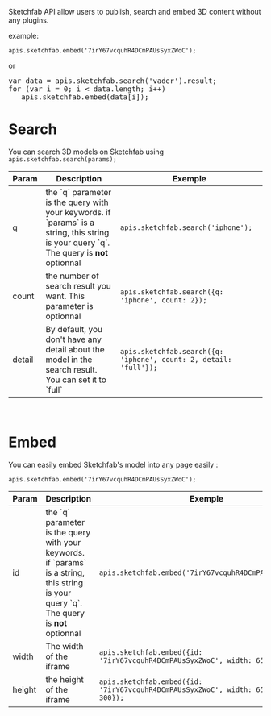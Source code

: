 Sketchfab API allow users to publish, search and embed 3D content without any plugins.

example:

`apis.sketchfab.embed('7irY67vcquhR4DCmPAUsSyxZWoC');`

or

<pre class="prettyprint">var data = apis.sketchfab.search('vader').result;
for (var i = 0; i < data.length; i++)
   apis.sketchfab.embed(data[i]);</pre>

Search
======

You can search 3D models on Sketchfab using `apis.sketchfab.search(params);`

<table class="table">
	<head>
		<th>Param</th>
		<th>Description</th>
		<th>Exemple</th>
	</thead>
	<tbody>
		<tr>
			<td>q</td>
			<td>the `q` parameter is the query with your keywords. if `params` is a string, this string is your query `q`. The query is <strong>not</strong> optionnal</td>
			<td><code>apis.sketchfab.search('iphone');</code></td>
		</tr>
		<tr>
			<td>count</td>
			<td>the number of search result you want. This parameter is optionnal</td>
			<td><code>apis.sketchfab.search({q: 'iphone', count: 2});</code></td>
		</tr>
		<tr>
			<td>detail</td>
			<td>By default, you don't have any detail about the model in the search result. You can set it to `full` </td>
			<td><code>apis.sketchfab.search({q: 'iphone', count: 2, detail: 'full'});</code></td>
		</tr>
	</tbody>
</table><br />

Embed
=====

You can easily embed Sketchfab's model into any page easily :

`apis.sketchfab.embed('7irY67vcquhR4DCmPAUsSyxZWoC');`

<table class="table">
	<head>
		<th>Param</th>
		<th>Description</th>
		<th>Exemple</th>
	</thead>
	<tbody>
		<tr>
			<td>id</td>
			<td>the `q` parameter is the query with your keywords. if `params` is a string, this string is your query `q`. The query is <strong>not</strong> optionnal</td>
			<td><code>apis.sketchfab.embed('7irY67vcquhR4DCmPAUsSyxZWoC');</code></td>
		</tr>
		<tr>
			<td>width</td>
			<td>The width of the iframe</td>
			<td><code>apis.sketchfab.embed({id: '7irY67vcquhR4DCmPAUsSyxZWoC', width: 650});</code></td>
		</tr>
		<tr>
			<td>height</td>
			<td>the height of the iframe</td>
			<td><code>apis.sketchfab.embed({id: '7irY67vcquhR4DCmPAUsSyxZWoC', width: 650, height: 300});</code></td>
		</tr>
	</tbody>
</table>
